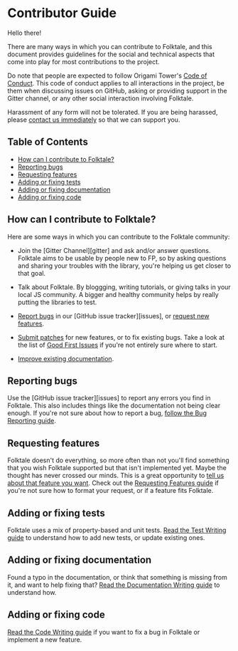 # Contributor Guide

Hello there!

There are many ways in which you can contribute to Folktale, and this document
provides guidelines for the social and technical aspects that come into play for
most contributions to the project.

Do note that people are expected to follow Origami Tower's
[Code of Conduct](https://github.com/origamitower/folktale/blob/master/CODE_OF_CONDUCT.md).
This code of conduct applies to all interactions in the project, be them when
discussing issues on GitHub, asking or providing support in the Gitter channel,
or any other social interaction involving Folktale.

Harassment of any form will not be tolerated. If you are being harassed, please
[contact us immediately](https://github.com/origamitower/folktale/blob/master/CODE_OF_CONDUCT.md#enforcement)
so that we can support you.


## Table of Contents

  - [How can I contribute to Folktale?](#how-can-i-contribute-to-folktale)
  - [Reporting bugs](#reporting-bugs)
  - [Requesting features](#requesting-features)
  - [Adding or fixing tests](#adding-or-fixing-tests)
  - [Adding or fixing documentation](#adding-or-fixing-documentation)
  - [Adding or fixing code](#adding-or-fixing-code)


## How can I contribute to Folktale?

Here are some ways in which you can contribute to the Folktale community:

  - Join the [Gitter Channel][gitter] and ask and/or answer questions. Folktale
    aims to be usable by people new to FP, so by asking questions and sharing
    your troubles with the library, you're helping us get closer to that goal.

  - Talk about Folktale. By bloggging, writing tutorials, or giving talks in
    your local JS community. A bigger and healthy community helps by really
    putting the libraries to test.

  - [Report bugs](#reporting-bugs) in our [GitHub issue tracker][issues], or
    [request new features](#requesting-features).

  - [Submit patches](#adding-or-fixing-code) for new features, or to fix existing
    bugs. Take a look at the list of [Good First Issues](https://waffle.io/origamitower/folktale?label=e:Good%20First%20Issue)
    if you're not entirely sure where to start.

  - [Improve existing documentation](#adding-or-fixing-documentation).


## Reporting bugs

Use the [GitHub issue tracker][issues] to report any errors you find in Folktale. This also includes things like the documentation not being clear enough. If you're not sure about how to report a bug, [follow the Bug Reporting guide](http://origamitower.github.io/folktale/api/en/guides.reporting-bugs.html).


## Requesting features

Folktale doesn't do everything, so more often than not you'll find something
that you wish Folktale supported but that isn't implemented yet. Maybe the
thought has never crossed our minds. This is a great opportunity to
[tell us about that feature you want](https://github.com/origamitower/folktale/issues/new). Check out the [Requesting Features guide](http://origamitower.github.io/folktale/api/en/guides.requesting-new-features.html) if you're not sure how to format your request, or if a feature fits Folktale.


## Adding or fixing tests

Folktale uses a mix of property-based and unit tests. [Read the Test Writing guide](http://origamitower.github.io/folktale/api/en/guides.improving-folktale-s-tests.html) to understand how to add new tests, or update existing ones.


## Adding or fixing documentation

Found a typo in the documentation, or think that something is missing from it, and want to help fixing that? [Read the Documentation Writing guide](http://origamitower.github.io/folktale/api/en/guides.improving-folktale-s-documentation.html) to understand how.


## Adding or fixing code

[Read the Code Writing guide](http://origamitower.github.io/folktale/api/en/guides.contributing-code.html) if you want to fix a bug in Folktale or implement a new feature.